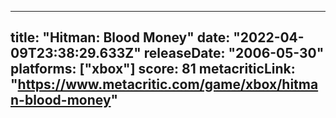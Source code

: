 
---
title: "Hitman: Blood Money"
date: "2022-04-09T23:38:29.633Z"
releaseDate: "2006-05-30"
platforms: ["xbox"]
score: 81
metacriticLink: "https://www.metacritic.com/game/xbox/hitman-blood-money"
---
